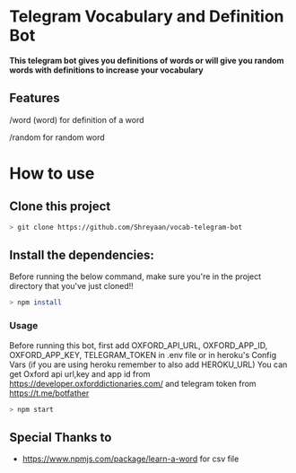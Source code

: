 # Telegram Vocabulary and Definition Bot
**This telegram bot gives you definitions of words or will give you random words with definitions to increase your vocabulary**

## Features
/word (word) for definition of a word

/random for random word

# How to use
## Clone this project

```bash
> git clone https://github.com/Shreyaan/vocab-telegram-bot
```

## Install the dependencies:
Before running the below command, make sure you're in the project directory that
you've just cloned!!
```bash
> npm install
```

### Usage
Before running this bot, first add OXFORD_API_URL, OXFORD_APP_ID, OXFORD_APP_KEY, TELEGRAM_TOKEN in .env file or in heroku's Config Vars (if you are using heroku remember to also add HEROKU_URL) 
You can get Oxford api url,key and app id from https://developer.oxforddictionaries.com/ and telegram token from https://t.me/botfather

```bash
> npm start
```

## Special Thanks to
* https://www.npmjs.com/package/learn-a-word for csv file
